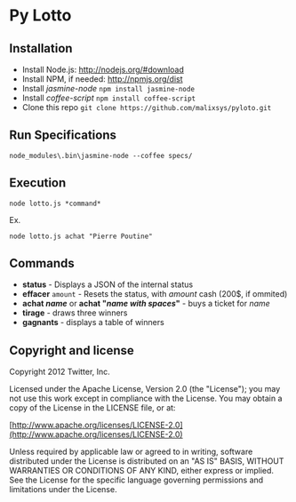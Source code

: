 Py Lotto
===============

Installation
------------

* Install Node.js: http://nodejs.org/#download
* Install NPM, if needed: http://npmjs.org/dist
* Install _jasmine-node_ `npm install jasmine-node`
* Install _coffee-script_ `npm install coffee-script`
* Clone this repo `git clone https://github.com/malixsys/pyloto.git`

Run Specifications
------------
``
node_modules\.bin\jasmine-node --coffee specs/
``

Execution
------------
`node lotto.js *command*`

Ex.

``
node lotto.js achat "Pierre Poutine"
``

Commands
------------
* **status** - Displays a JSON of the internal status
* **effacer** `amount` - Resets the status, with _amount_ cash (200$, if ommited)
* **achat _name_** or **achat "_name with spaces_"** - buys a ticket for _name_ 
* **tirage** - draws three winners
* **gagnants** - displays a table of winners


## Copyright and license

Copyright 2012 Twitter, Inc.

Licensed under the Apache License, Version 2.0 (the "License");
you may not use this work except in compliance with the License.
You may obtain a copy of the License in the LICENSE file, or at:

  [http://www.apache.org/licenses/LICENSE-2.0](http://www.apache.org/licenses/LICENSE-2.0)

Unless required by applicable law or agreed to in writing, software
distributed under the License is distributed on an "AS IS" BASIS,
WITHOUT WARRANTIES OR CONDITIONS OF ANY KIND, either express or implied.
See the License for the specific language governing permissions and
limitations under the License.
